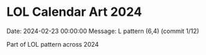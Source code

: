 # LOL Calendar Art 2024

Date: 2024-02-23 00:00:00
Message: L pattern (6,4) (commit 1/12)

Part of LOL pattern across 2024
